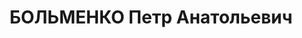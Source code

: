 ---
title: БОЛЬМЕНКО Петр Анатольевич
description: '1896 р. н., Сумська обл., с. Межиріч Лебединського р-ну, українець,
  освіта середня, Дніпропетровська обл., м. Кривий Ріг, Начальник ветеринарної служби
  41 СД, військовий лікар 2 рангу

  Арешт 28.08.1937. Військовою колегією Верховного Суду СРСР 27.11.1937 за ст.ст. 54-1
  «б», 54-8, 54-10, 54-11 КК УСРР засуджений до ВМП. Розстріляний 28.11.1937 у м. Дніпропетровськ

  Реабілітований 21.11.1957 військовою колегією Верховного Суду СРСР.'
---
